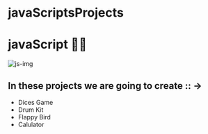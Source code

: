 # javaScriptsProjects

# javaScript 💛💥
![js-img](https://res.cloudinary.com/practicaldev/image/fetch/s--sqXFkEvv--/c_imagga_scale,f_auto,fl_progressive,h_420,q_auto,w_1000/https://upload.wikimedia.org/wikipedia/commons/thumb/9/99/Unofficial_JavaScript_logo_2.svg/1920px-Unofficial_JavaScript_logo_2.svg.png)

## In these projects we are going to create :: ->

<ul>
  <li>Dices Game</li>
  <li>Drum Kit</li>
  <li>Flappy Bird</li>
  <li>Calulator</li>
  </ul>
